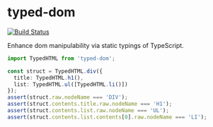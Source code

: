 # typed-dom

[![Build Status](https://travis-ci.org/falsandtru/typed-dom.svg?branch=master)](https://travis-ci.org/falsandtru/typed-dom)

Enhance dom manipulability via static typings of TypeScript.

```ts
import TypedHTML from 'typed-dom';

const struct = TypedHTML.div({
  title: TypedHTML.h1(),
  list: TypedHTML.ul([TypedHTML.li()])
});
assert(struct.raw.nodeName === 'DIV');
assert(struct.contents.title.raw.nodeName === 'H1');
assert(struct.contents.list.raw.nodeName === 'UL');
assert(struct.contents.list.contents[0].raw.nodeName === 'LI');
```
